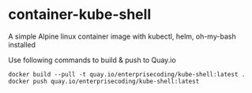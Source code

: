 # container-kube-shell

A simple Alpine linux container image with kubectl, helm, oh-my-bash installed

Use following commands to build & push to Quay.io
```
docker build --pull -t quay.io/enterprisecoding/kube-shell:latest .
docker push quay.io/enterprisecoding/kube-shell:latest
```

